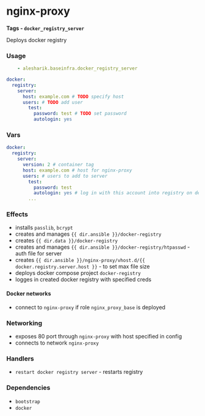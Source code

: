 # nginx-proxy
__Tags - `docker_registry_server`__

Deploys docker registry

### Usage
```yaml
    - alesharik.baseinfra.docker_registry_server
```
```yaml
docker:
  registry:
    server:
      host: example.com # TODO specify host
      users: # TODO add user
        test: 
          password: test # TODO set password
          autologin: yes
```

### Vars
```yaml
docker:
  registry:
    server:
      version: 2 # container tag
      host: example.com # host for nginx-proxy
      users: # users to add to server
        test: 
          password: test
          autologin: yes # log in with this account into registry on deployment server
        ...
```

### Effects
- installs `passlib`, `bcrypt`
- creates and manages `{{ dir.ansible }}/docker-registry`
- creates `{{ dir.data }}/docker-registry`
- creates and manages `{{ dir.ansible }}/docker-registry/htpasswd` - auth file for server
- creates `{{ dir.ansible }}/nginx-proxy/vhost.d/{{ docker.registry.server.host }}` - to set max file size
- deploys docker compose project `docker-registry`
- logges in created docker registry with specified creds 

#### Docker networks
- connect to `nginx-proxy` if role `nginx_proxy_base` is deployed

### Networking
- exposes 80 port through `nginx-proxy` with host specified in config 
- connects to network `nginx-proxy`

### Handlers
- `restart docker registry server` - restarts registry

### Dependencies
- `bootstrap`
- `docker`